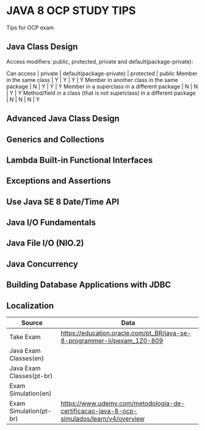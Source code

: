 # JAVA 8 OCP STUDY TIPS

Tips for OCP exam

## Java Class Design

Access modifiers: public, protected, private and default(package-private):

Can access  | private  | default(package-private)  | protected  | public
Member in the same class  | Y  | Y  | Y  | Y
Member in another class in the same package  | N  | Y  | Y  | Y
Member in a superclass in a different package  | N  | N  | Y  | Y
Method/field in a class (that is not superclass) in a different package | N  | N  | N  | Y


## Advanced Java Class Design

## Generics and Collections

## Lambda Built-in Functional Interfaces

## Exceptions and Assertions

## Use Java SE 8 Date/Time API

## Java I/O Fundamentals

## Java File I/O (NIO.2)

## Java Concurrency

## Building Database Applications with JDBC

## Localization


Source  | Data
------------- | -------------
Take Exam  | <https://education.oracle.com/pt_BR/java-se-8-programmer-ii/pexam_1Z0-809>
Java Exam Classes(en)  |  <not yet>
Java Exam Classes(pt-br)  |  <not yet>
Exam Simulation(en)  | <not yet>
Exam Simulation(pt-br)  | <https://www.udemy.com/metodologia-de-certificacao-java-8-ocp-simulados/learn/v4/overview>
